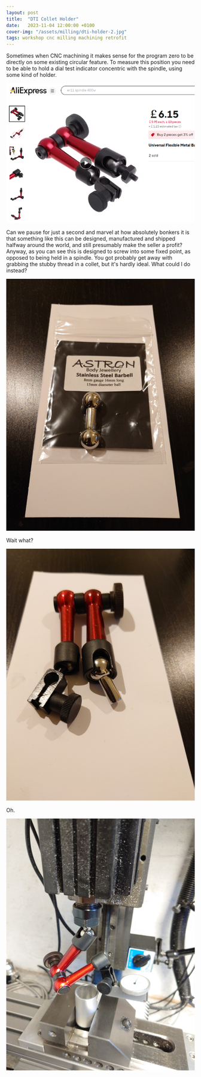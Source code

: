 ```yaml
---
layout: post
title:  "DTI Collet Holder"
date:   2023-11-04 12:00:00 +0100
cover-img: "/assets/milling/dti-holder-2.jpg"
tags: workshop cnc milling machining retrofit
---
```

Sometimes when CNC machining it makes sense for the program zero to be directly on some existing circular feature. To measure this position you need to be able to hold a dial test indicator concentric with the spindle, using some kind of holder.

![AliExpress DTI Holder](/assets/milling/dti-holder.png)

Can we pause for just a second and marvel at how absolutely bonkers it is that something like this can be designed, manufactured and shipped halfway around the world, and still presumably make the seller a profit? Anyway, as you can see this is designed to screw into some fixed point, as opposed to being held in a spindle. You got probably get away with grabbing the stubby thread in a collet, but it's hardly ideal. What could I do instead?

![Body Modification](/assets/milling/dti-holder-1.jpg)

Wait what?

![DTI Holder](/assets/milling/dti-holder-2.jpg)

Oh.

![DTI Holder](/assets/milling/dti-holder-3.jpg)
